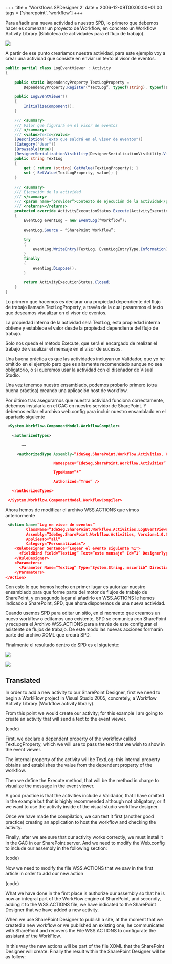 +++
title = 'Workflows SPDesigner 2'
date = 2006-12-09T00:00:00+01:00
tags = ['sharepoint', 'workflow']
+++


Para añadir una nueva actividad a nuestro SPD, lo primero que debemos hacer es comenzar un proyecto de Workflow,  en concreto un Workflow Activity Library (Biblioteca de actividades para el flujo de trabajo).

![](/images/Sharepoint/SWA_[1].gif)

A partir de ese punto crearíamos nuestra actividad, para este ejemplo voy a crear una actividad que consiste en enviar un texto al visor de eventos.


```csharp	
public partial class LogEventViewer : Activity
{
   
    public static DependencyProperty TextLogProperty =
        DependencyProperty.Register(“TextLog”, typeof(string), typeof(LogEventViewer));
 
    public LogEventViewer()
    {
        InitializeComponent();
    }
 
    /// <summary>
    /// Valor que figurará en el visor de eventos
    /// </summary>
    /// <value>Texto</value>
    [Description("Texto que saldrá en el visor de eventos")]
    [Category("User")]
    [Browsable(true)]
    [DesignerSerializationVisibility(DesignerSerializationVisibility.Visible)]
    public string TextLog
    {
        get { return (string) GetValue(TextLogProperty); }
        set { SetValue(TextLogProperty, value); }
    }
 
    /// <summary>
    /// Ejecución de la actividad
    /// </summary>
    /// <param name=”provider”>Contexto de ejecución de la actividad</param>
    /// <returns></returns>
    protected override ActivityExecutionStatus Execute(ActivityExecutionContext provider)
    {
        EventLog eventLog = new EventLog(“Workflow”);
 
        eventLog.Source = “SharePoint Workflow”;
 
        try
        {
            eventLog.WriteEntry(TextLog, EventLogEntryType.Information);
        }
        finally
        {
            eventLog.Dispose();
        }
 
        return ActivityExecutionStatus.Closed;
    }
}
```


Lo primero que hacemos es declarar una propiedad dependiente del flujo de trabajo llamada TextLogProperty, a través de la cual pasaremos el texto que deseamos visualizar en el visor de eventos.

La propiedad interna de la actividad será TextLog, esta propiedad interna obtiene y establece el valor desde la propiedad dependiente del flujo de trabajo.

Solo nos queda el método Execute, que será el encargado de realizar el trabajo de visualizar el mensaje en el visor de sucesos.

Una buena práctica es que las actividades incluyan un Validador, que yo he omitido en el ejemplo pero que es altamente recomendado aunque no sea obligatorio, ó si queremos usar la actividad con el diseñador de Visual Studio.
 
Una vez tenemos nuestro ensamblado, podemos probarlo primero (otra buena práctica) creando una aplicación host de workflow.

Por último tras asegurarnos que nuestra actividad funciona correctamente, debemos instalarla en el GAC en nuestro servidor de SharePoint. Y debemos editar el archivo web.config para incluir nuestro ensamblado en el apartado siguiente

```xml
 <System.Workflow.ComponentModel.WorkflowCompiler>

   <authorizedTypes>

       ……

     <authorizedType Assembly=”IdeSeg.SharePoint.Workflow.Activities, Version=1.0.0.0, Culture=neutral, PublicKeyToken=3bba710be857fdc1″ 

                     Namespace=”IdeSeg.SharePoint.Workflow.Activities” 

                     TypeName=”*” 

                     Authorized=”True” />

   </authorizedTypes>

 </System.Workflow.ComponentModel.WorkflowCompiler>
```

Ahora hemos de modificar el archivo WSS.ACTIONS que vimos anteriormente

```xml	
 <Action Name=”Log en visor de eventos”
         ClassName=”IdeSeg.SharePoint.Workflow.Activities.LogEventViewer”
         Assembly=”IdeSeg.SharePoint.Workflow.Activities, Version=1.0.0.0, Culture=neutral, PublicKeyToken=3bba710be857fdc1″
         AppliesTo=”all”
         Category=”Personalizadas”>
    <RuleDesigner Sentence=”Logear el evento siguiente %1″>
      <FieldBind Field=”TextLog” Text=”este mensaje” Id=”1″ DesignerType=”TextArea”/>
    </RuleDesigner>
    <Parameters>
      <Parameter Name=”TextLog” Type=”System.String, mscorlib” Direction=”In” />
    </Parameters>
</Action>
```

Con esto lo que hemos hecho en primer lugar es autorizar nuestro ensamblado para que forme parte del motor de flujos de trabajo de SharePoint, y en segundo lugar al añadirlo en WSS.ACTIONS le hemos indicado a SharePoint, SPD, que ahora disponemos de una nueva actividad.

Cuando usemos SPD para editar un sitio, en el momento que creamos un nuevo workflow o editamos uno existente, SPD se comunica con SharePoint y recupera el Archivo WSS.ACTIONS para a través de este configurar el asistente de flujos de trabajo. De este modo las nuevas acciones formarán parte del archivo XOML que creará SPD.

Finalmente el resultado dentro de SPD es el siguiente:


![](/images/Sharepoint/SWA_[8].gif)

![](/images/Sharepoint/SWA_[9].gif)

## Translated

In order to add a new activity to our SharePoint Designer, first  we need to begin a WorkFlow project  in Visual Studio 2005,  concretely, a Workflow Activity Library (Workflow activity library).


From  this point we would create our activity; for this example I am going to create an activity that will send a text to the event viewer.

(code) 

First,  we  declare a dependent property of the workflow called TextLogProperty,  which we will use to pass the text that we wish to  show in the event viewer.

The internal property of the activity will be TextLog; this internal property obtains and establishes the value from the dependent property of the workflow.

Then we  define the Execute method, that  will be the  method in charge to  visualize the message in the event viewer.

A good practice is that the activities include a Validador, that I have omitted in the example but that is highly  recommended although  not obligatory, or if we want to use the activity inside of the visual studio workflow designer.


Once we have made the compilation, we can test it first (another good practice) creating an application to host the workflow and checking the activity.

Finally, after we are sure that our activity works correctly, we must install it in the GAC in our SharePoint server. And we need to modify the Web.config to include our assembly in the following section:

(code)

Now we  need to modify the file WSS.ACTIONS that we saw  in the first article in order to add our new action

(code)

What we have done in the first place  is  authorize our assembly  so that  he is now an integral part of the  WorkFlow engine of SharePoint, and secondly, adding it  to the WSS.ACTIONS file, we have indicated to  the SharePoint Designer that  we have added a new activity.

When we use SharePoint Designer to publish a site, at the moment that we created a new workflow or we published  an existing one,  he communicates with SharePoint and recovers the File WSS.ACTIONS  to configurate the assistant of  the WorkFlow.

In this way the new actions will  be part of the file XOML that  the SharePoint Designer will create. 
Finally the result within the SharePoint Designer will be as follow: